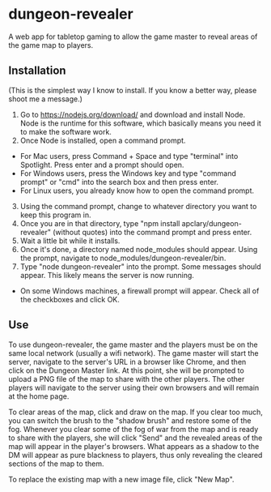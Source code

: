 dungeon-revealer
================

A web app for tabletop gaming to allow the game master to reveal areas of the game map to players.

Installation
------------
(This is the simplest way I know to install. If you know a better way, please shoot me a message.)

1. Go to https://nodejs.org/download/ and download and install Node. Node is the runtime for this software, which basically means you need it to make the software work. 
2. Once Node is installed, open a command prompt. 
  * For Mac users, press Command + Space and type "terminal" into Spotlight. Press enter and a prompt should open. 
  * For Windows users, press the Windows key and type "command prompt" or "cmd" into the search box and then press enter.
  * For Linux users, you already know how to open the command prompt.
3. Using the command prompt, change to whatever directory you want to keep this program in. 
4. Once you are in that directory, type "npm install apclary/dungeon-revealer" (without quotes) into the command prompt and press enter.
5. Wait a little bit while it installs.
6. Once it's done, a directory named node_modules should appear. Using the prompt, navigate to node_modules/dungeon-revealer/bin.
7. Type "node dungeon-revealer" into the prompt. Some messages should appear. This likely means the server is now running. 
  * On some Windows machines, a firewall prompt will appear. Check all of the checkboxes and click OK.

Use
---

To use dungeon-revealer, the game master and the players must be on the same local network (usually a wifi network). The game master will start the server, navigate to the server's URL in a browser like Chrome, and then click on the Dungeon Master link. At this point, she will be prompted to upload a PNG file of the map to share with the other players. The other players will navigate to the server using their own browsers and will remain at the home page.

To clear areas of the map, click and draw on the map. If you clear too much, you can switch the brush to the "shadow brush" and restore some of the fog. Whenever you clear some of the fog of war from the map and is ready to share with the players, she will click "Send" and the revealed areas of the map will appear in the player's browsers. What appears as a shadow to the DM will appear as pure blackness to players, thus only revealing the cleared sections of the map to them.

To replace the existing map with a new image file, click "New Map".

